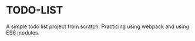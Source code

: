# TODO-LIST

A simple todo list project from scratch. Practicing using webpack and using ES6 modules.